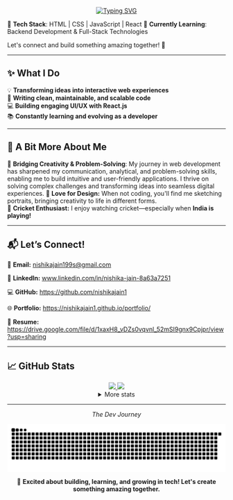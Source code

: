 <div align="center" width="50">
    
[![Typing SVG](https://readme-typing-svg.herokuapp.com?font=Fira+Code&pause=1000&width=500&lines=Hello+👋+I+am+Nishika+Jain;Welcome+to+my+Github;Frontend+End+Developer;Aspiring+Full+-+Stack+Developer;Always+try+to+explore+new+things)](https://git.io/typing-svg)
</div>



🔹 **Tech Stack**: HTML | CSS | JavaScript | React 
🔹 **Currently Learning**: Backend Development & Full-Stack Technologies

Let's connect and build something amazing together! 🚀

---

## ✨ **What I Do**  
💡 **Transforming ideas into interactive web experiences**  
📌 **Writing clean, maintainable, and scalable code**  
💻 **Building engaging UI/UX with React.js**  
📚 **Constantly learning and evolving as a developer**  

---

## 🌟 **A Bit More About Me**  
🎯 **Bridging Creativity & Problem-Solving**: My journey in web development has sharpened my communication, analytical, and problem-solving skills, enabling me to build intuitive and user-friendly applications. I thrive on solving complex challenges and transforming ideas into seamless digital experiences.
🎨 **Love for Design:** When not coding, you'll find me sketching portraits, bringing creativity to life in different forms.  
🏏 **Cricket Enthusiast:** I enjoy watching cricket—especially when **India is playing!**  

---

## 📬 **Let’s Connect!**  
📩 **Email:** nishikajain199s@gmail.com

🔗 **LinkedIn:** www.linkedin.com/in/nishika-jain-8a63a7251

💻 **GitHub:** https://github.com/nishikajain1

🌐 **Portfolio:** https://nishikajain1.github.io/portfolio/

📄 **Resume:** https://drive.google.com/file/d/1xaxH8_vDZs0vqvnl_52mSI9gnx9Cpjpr/view?usp=sharing

---
## 📈 GitHub Stats

<div align="center">
<a href="https://github.com/nishikajain1">

<img src="https://github-readme-stats.vercel.app/api?username=nishikajain1&show_icons=true&theme=tokyonight"  height="50%" />
<img src="https://github-readme-streak-stats.herokuapp.com/?user=nishikajain1&theme=tokyonight" height="50%" />

</a>

<details>
  <summary>More stats</summary>
  
<img align="center" src="https://github-readme-stats.vercel.app/api/top-langs/?username=nishikajain1&theme=tokyonight&layout=compact" >

</details>
  
<hr></hr>

*The Dev Journey*<br>

<center>
    <img align="center" alt="snake" src="https://github.com/nishikajain1/nishikajain1/blob/output/github-contribution-grid-snake-dark.svg" />
</center>

🚀 **Excited about building, learning, and growing in tech! Let's create something amazing together.**  
